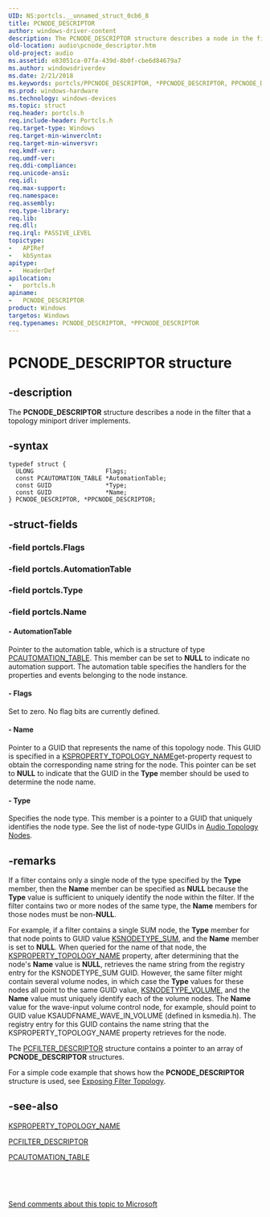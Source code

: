 ```yaml
---
UID: NS:portcls.__unnamed_struct_0cb6_8
title: PCNODE_DESCRIPTOR
author: windows-driver-content
description: The PCNODE_DESCRIPTOR structure describes a node in the filter that a topology miniport driver implements.
old-location: audio\pcnode_descriptor.htm
old-project: audio
ms.assetid: e83051ca-07fa-439d-8b0f-cbe6d84679a7
ms.author: windowsdriverdev
ms.date: 2/21/2018
ms.keywords: portcls/PPCNODE_DESCRIPTOR, *PPCNODE_DESCRIPTOR, PPCNODE_DESCRIPTOR structure pointer [Audio Devices], PPCNODE_DESCRIPTOR, PCNODE_DESCRIPTOR structure [Audio Devices], audpc-struct_275973f3-8db9-4b2c-ad30-e375b5e69656.xml, portcls/PCNODE_DESCRIPTOR, audio.pcnode_descriptor, PCNODE_DESCRIPTOR
ms.prod: windows-hardware
ms.technology: windows-devices
ms.topic: struct
req.header: portcls.h
req.include-header: Portcls.h
req.target-type: Windows
req.target-min-winverclnt: 
req.target-min-winversvr: 
req.kmdf-ver: 
req.umdf-ver: 
req.ddi-compliance: 
req.unicode-ansi: 
req.idl: 
req.max-support: 
req.namespace: 
req.assembly: 
req.type-library: 
req.lib: 
req.dll: 
req.irql: PASSIVE_LEVEL
topictype:
-	APIRef
-	kbSyntax
apitype:
-	HeaderDef
apilocation:
-	portcls.h
apiname:
-	PCNODE_DESCRIPTOR
product: Windows
targetos: Windows
req.typenames: PCNODE_DESCRIPTOR, *PPCNODE_DESCRIPTOR
---
```


# PCNODE_DESCRIPTOR structure


## -description


The <b>PCNODE_DESCRIPTOR</b> structure describes a node in the filter that a topology miniport driver implements.


## -syntax


````
typedef struct {
  ULONG                    Flags;
  const PCAUTOMATION_TABLE *AutomationTable;
  const GUID               *Type;
  const GUID               *Name;
} PCNODE_DESCRIPTOR, *PPCNODE_DESCRIPTOR;
````


## -struct-fields




### -field portcls.Flags

 


### -field portcls.AutomationTable

 


### -field portcls.Type

 


### -field portcls.Name

 




#### - AutomationTable

Pointer to the automation table, which is a structure of type <a href="..\portcls\ns-portcls-__unnamed_struct_0cb6_6.md">PCAUTOMATION_TABLE</a>. This member can be set to <b>NULL</b> to indicate no automation support. The automation table specifies the handlers for the properties and events belonging to the node instance.


#### - Flags

Set to zero. No flag bits are currently defined.


#### - Name

Pointer to a GUID that represents the name of this topology node. This GUID is specified in a <a href="https://msdn.microsoft.com/library/windows/hardware/ff565809">KSPROPERTY_TOPOLOGY_NAME</a>get-property request to obtain the corresponding name string for the node. This pointer can be set to <b>NULL</b> to indicate that the GUID in the <b>Type</b> member should be used to determine the node name.


#### - Type

Specifies the node type. This member is a pointer to a GUID that uniquely identifies the node type. See the list of node-type GUIDs in <a href="https://msdn.microsoft.com/library/windows/hardware/ff536219">Audio Topology Nodes</a>.


## -remarks



If a filter contains only a single node of the type specified by the <b>Type</b> member, then the <b>Name</b> member can be specified as <b>NULL</b> because the <b>Type</b> value is sufficient to uniquely identify the node within the filter. If the filter contains two or more nodes of the same type, the <b>Name</b> members for those nodes must be non-<b>NULL</b>.

For example, if a filter contains a single SUM node, the <b>Type</b> member for that node points to GUID value <a href="https://msdn.microsoft.com/library/windows/hardware/ff537196">KSNODETYPE_SUM</a>, and the <b>Name</b> member is set to <b>NULL</b>. When queried for the name of that node, the <a href="https://msdn.microsoft.com/library/windows/hardware/ff565809">KSPROPERTY_TOPOLOGY_NAME</a> property, after determining that the node's <b>Name</b> value is <b>NULL</b>, retrieves the name string from the registry entry for the KSNODETYPE_SUM GUID. However, the same filter might contain several volume nodes, in which case the <b>Type</b> values for these nodes all point to the same GUID value, <a href="https://msdn.microsoft.com/library/windows/hardware/ff537208">KSNODETYPE_VOLUME</a>, and the <b>Name</b> value must uniquely identify each of the volume nodes. The <b>Name</b> value for the wave-input volume control node, for example, should point to GUID value KSAUDFNAME_WAVE_IN_VOLUME (defined in ksmedia.h). The registry entry for this GUID contains the name string that the KSPROPERTY_TOPOLOGY_NAME property retrieves for the node.

The <a href="..\portcls\ns-portcls-__unnamed_struct_0cb6_9.md">PCFILTER_DESCRIPTOR</a> structure contains a pointer to an array of <b>PCNODE_DESCRIPTOR</b> structures.

For a simple code example that shows how the <b>PCNODE_DESCRIPTOR</b> structure is used, see <a href="https://msdn.microsoft.com/bf791f40-b2fb-48fe-8350-3b926db4ead7">Exposing Filter Topology</a>.




## -see-also

<a href="https://msdn.microsoft.com/library/windows/hardware/ff565809">KSPROPERTY_TOPOLOGY_NAME</a>



<a href="..\portcls\ns-portcls-__unnamed_struct_0cb6_9.md">PCFILTER_DESCRIPTOR</a>



<a href="..\portcls\ns-portcls-__unnamed_struct_0cb6_6.md">PCAUTOMATION_TABLE</a>



 

 

<a href="mailto:wsddocfb@microsoft.com?subject=Documentation%20feedback [audio\audio]:%20PCNODE_DESCRIPTOR structure%20 RELEASE:%20(2/21/2018)&amp;body=%0A%0APRIVACY STATEMENT%0A%0AWe use your feedback to improve the documentation. We don't use your email address for any other purpose, and we'll remove your email address from our system after the issue that you're reporting is fixed. While we're working to fix this issue, we might send you an email message to ask for more info. Later, we might also send you an email message to let you know that we've addressed your feedback.%0A%0AFor more info about Microsoft's privacy policy, see http://privacy.microsoft.com/en-us/default.aspx." title="Send comments about this topic to Microsoft">Send comments about this topic to Microsoft</a>

